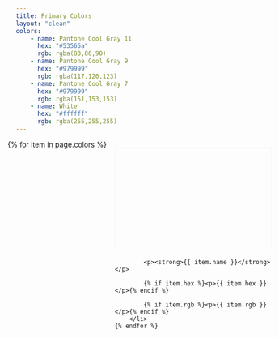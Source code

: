 ```yaml
---
title: Primary Colors
layout: "clean"
colors:
    - name: Pantone Cool Gray 11
      hex: "#53565a"
      rgb: rgba(83,86,90)
    - name: Pantone Cool Gray 9
      hex: "#979999"
      rgb: rgba(117,120,123)
    - name: Pantone Cool Gray 7
      hex: "#979999"
      rgb: rgba(151,153,153)
    - name: White
      hex: "#ffffff"
      rgb: rgba(255,255,255)
---
```


<style>
    .set {
        display: flex;
        flex-wrap: wrap;
        margin: 0 -1rem;
        padding: 0;
        list-style: none;
    }

    li {
        flex: 1 0 20%;
        margin: 1rem;
    }

    .color {
        width: 100%;
        height: 200px;
        color: white;
        border: 1px solid whitesmoke;
        margin-bottom: 1rem;
    }

    p {
        margin: 0;
    }
</style>


<ul class="set">
    {% for item in page.colors %} 
        <li>
            <div class="color" style="background:{{ item.hex }}"></div> 
            
            <p><strong>{{ item.name }}</strong></p>
            
            {% if item.hex %}<p>{{ item.hex }}</p>{% endif %}
            
            {% if item.rgb %}<p>{{ item.rgb }}</p>{% endif %}
        </li>
    {% endfor %}
</ul>
